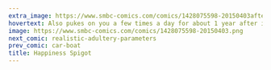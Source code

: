 ```yaml
---
extra_image: https://www.smbc-comics.com/comics/1428075598-20150403after.png
hovertext: Also pukes on you a few times a day for about 1 year after installation.
image: https://www.smbc-comics.com/comics/1428075598-20150403.png
next_comic: realistic-adultery-parameters
prev_comic: car-boat
title: Happiness Spigot
---
```


